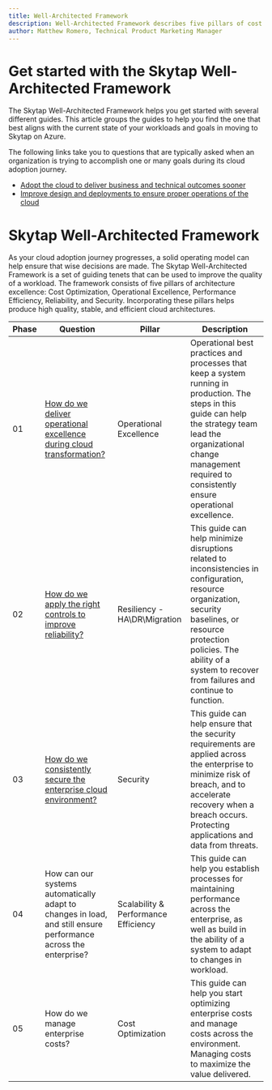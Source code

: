 ```yaml
---
title: Well-Architected Framework
description: Well-Architected Framework describes five pillars of cost optimization, operational excellence, performance efficiency, reliability, and security, that result in a high quality and scalable cloud architecture.
author: Matthew Romero, Technical Product Marketing Manager 
---
```


# Get started with the Skytap Well-Architected Framework 

The Skytap Well-Architected Framework helps you get started with several different guides. This article groups the guides to help you find the one that best aligns with the current state of your workloads and goals in moving to Skytap on Azure. 

The following links take you to questions that are typically asked when an organization is trying to accomplish one or many goals during its cloud adoption journey.
- [Adopt the cloud to deliver business and technical outcomes sooner](./cloudadoption/accelerateadoption.md)
- [Improve design and deployments to ensure proper operations of the cloud](./operations/README.md)  




#  Skytap Well-Architected Framework 

As your cloud adoption journey progresses, a solid operating model can help ensure that wise decisions are made. 
The Skytap Well-Architected Framework is a set of guiding tenets that can be used to improve the quality of a workload. The framework consists of five pillars of architecture excellence: Cost Optimization, Operational Excellence, Performance Efficiency, Reliability, and Security. Incorporating these pillars helps produce high quality, stable, and efficient cloud architectures.

|Phase | Question | Pillar| Description |
| -- | ----- | ------- | ----------- |
| 01 | [How do we deliver operational excellence during cloud transformation?](./operations/README.md)                 | Operational Excellence |Operational best practices and processes that keep a system running in production. The steps in this guide can help the strategy team lead the organizational change management required to consistently ensure operational excellence. |
| 02 | [How do we apply the right controls to improve reliability?](./resiliency/README.md)                  | Resiliency - HA\DR\Migration |This guide can help minimize disruptions related to inconsistencies in configuration, resource organization, security baselines, or resource protection policies. The ability of a system to recover from failures and continue to function.                                                  
| 03 | [How do we consistently secure the enterprise cloud environment?](./security/README.md)             | Security |This guide can help ensure that the security requirements are applied across the enterprise to minimize risk of breach, and to accelerate recovery when a breach occurs. Protecting applications and data from threats. |                  |                            
| 04 | How can our systems automatically adapt to changes in load, and still ensure performance across the enterprise?                 | Scalability & Performance Efficiency | This guide can help you establish processes for maintaining performance across the enterprise, as well as build in the ability of a system to adapt to changes in workload. |                               |
| 05 | How do we manage enterprise costs?                                       | Cost Optimization |This guide can help you start optimizing enterprise costs and manage costs across the environment. Managing costs to maximize the value delivered. |      

